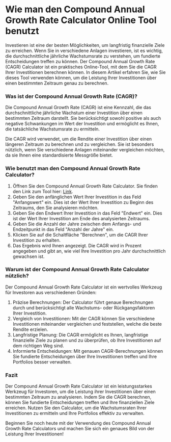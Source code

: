 Wie man den Compound Annual Growth Rate Calculator Online Tool benutzt
======================================================================

Investieren ist eine der besten Möglichkeiten, um langfristig finanzielle Ziele zu erreichen. Wenn Sie in verschiedene Anlagen investieren, ist es wichtig, die durchschnittliche jährliche Wachstumsrate zu verstehen, um fundierte Entscheidungen treffen zu können. Der Compound Annual Growth Rate (CAGR) Calculator ist ein praktisches Online-Tool, mit dem Sie die CAGR Ihrer Investitionen berechnen können. In diesem Artikel erfahren Sie, wie Sie dieses Tool verwenden können, um die Leistung Ihrer Investitionen über einen bestimmten Zeitraum genau zu berechnen.

### Was ist der Compound Annual Growth Rate (CAGR)?

Die Compound Annual Growth Rate (CAGR) ist eine Kennzahl, die das durchschnittliche jährliche Wachstum einer Investition über einen bestimmten Zeitraum darstellt. Sie berücksichtigt sowohl positive als auch negative Schwankungen im Wert der Investition und ermöglicht es Ihnen, die tatsächliche Wachstumsrate zu ermitteln.

Die CAGR wird verwendet, um die Rendite einer Investition über einen längeren Zeitraum zu berechnen und zu vergleichen. Sie ist besonders nützlich, wenn Sie verschiedene Anlagen miteinander vergleichen möchten, da sie Ihnen eine standardisierte Messgröße bietet.

### Wie benutzt man den Compound Annual Growth Rate Calculator?

1. Öffnen Sie den Compound Annual Growth Rate Calculator. Sie finden den Link zum Tool hier: [Link](https://www.onlinecalculatorsfree.com/de/financial/compound-annual-growth-rate-calculator.html).
2. Geben Sie den anfänglichen Wert Ihrer Investition in das Feld "Anfangswert" ein. Dies ist der Wert Ihrer Investition zu Beginn des Zeitraums, den Sie analysieren möchten.
3. Geben Sie den Endwert Ihrer Investition in das Feld "Endwert" ein. Dies ist der Wert Ihrer Investition am Ende des analysierten Zeitraums.
4. Geben Sie die Anzahl der Jahre zwischen dem Anfangs- und Endzeitpunkt in das Feld "Anzahl der Jahre" ein.
5. Klicken Sie auf die Schaltfläche "Berechnen", um die CAGR Ihrer Investition zu erhalten.
6. Das Ergebnis wird Ihnen angezeigt. Die CAGR wird in Prozent angegeben und gibt an, wie viel Ihre Investition pro Jahr durchschnittlich gewachsen ist.

### Warum ist der Compound Annual Growth Rate Calculator nützlich?

Der Compound Annual Growth Rate Calculator ist ein wertvolles Werkzeug für Investoren aus verschiedenen Gründen:

1. Präzise Berechnungen: Der Calculator führt genaue Berechnungen durch und berücksichtigt alle Wachstums- oder Rückgangsfaktoren Ihrer Investition.
2. Vergleich von Investitionen: Mit der CAGR können Sie verschiedene Investitionen miteinander vergleichen und feststellen, welche die beste Rendite erzielen.
3. Langfristige Planung: Die CAGR ermöglicht es Ihnen, langfristige finanzielle Ziele zu planen und zu überprüfen, ob Ihre Investitionen auf dem richtigen Weg sind.
4. Informierte Entscheidungen: Mit genauen CAGR-Berechnungen können Sie fundierte Entscheidungen über Ihre Investitionen treffen und Ihre Portfolios besser verwalten.

### Fazit

Der Compound Annual Growth Rate Calculator ist ein leistungsstarkes Werkzeug für Investoren, um die Leistung ihrer Investitionen über einen bestimmten Zeitraum zu analysieren. Indem Sie die CAGR berechnen, können Sie fundierte Entscheidungen treffen und Ihre finanziellen Ziele erreichen. Nutzen Sie den Calculator, um die Wachstumsraten Ihrer Investitionen zu ermitteln und Ihre Portfolios effektiv zu verwalten.

Beginnen Sie noch heute mit der Verwendung des Compound Annual Growth Rate Calculators und machen Sie sich ein genaues Bild von der Leistung Ihrer Investitionen!